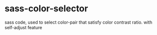 # sass-color-selector
sass code, used to select color-pair that satisfy color contrast ratio. with self-adjust feature
